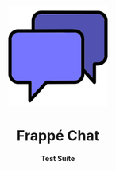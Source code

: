<div align="center">
	<a href="https://achillesrasquinha.github.io/chat">
		<!-- TODO: logo -->
		<img src="../../.github/logo.png" height="200"/>
	</a>
	<h1>Frappé Chat</h1>
	<h4>Test Suite</h4>
</div>